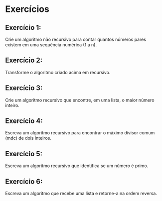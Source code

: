 # Exercícios

## Exercício 1:
Crie um algoritmo não recursivo para contar quantos números pares existem em uma sequência numérica (1 a n).

## Exercício 2:
Transforme o algoritmo criado acima em recursivo.

## Exercício 3:
Crie um algoritmo recursivo que encontre, em uma lista, o maior número inteiro.

## Exercício 4:
Escreva um algoritmo recursivo para encontrar o máximo divisor comum (mdc) de dois inteiros.

## Exercício 5:
Escreva um algoritmo recursivo que identifica se um número é primo.

## Exercício 6:
Escreva um algoritmo que recebe uma lista e retorne-a na ordem reversa.